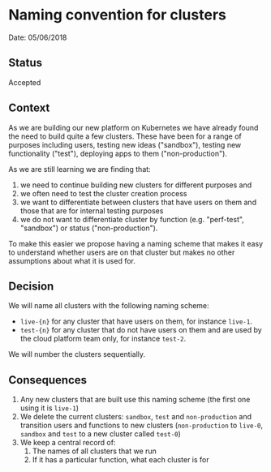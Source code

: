 # Naming convention for clusters

Date: 05/06/2018

## Status

Accepted

## Context

As we are building our new platform on Kubernetes we have already found the need to build quite a few clusters. These have been for a range of purposes including users, testing new ideas ("sandbox"), testing new functionality ("test"), deploying apps to them ("non-production").

As we are still learning we are finding that:

1. we need to continue building new clusters for different purposes and
2. we often need to test the cluster creation process
3. we want to differentiate between clusters that have users on them and those that are for internal testing purposes
4. we do not want to differentiate cluster by function (e.g. "perf-test", "sandbox") or status ("non-production").

To make this easier we propose having a naming scheme that makes it easy to understand whether users are on that cluster but makes no other assumptions about what it is used for.

## Decision

We will name all clusters with the following naming scheme:

- `live-{n}` for any cluster that have users on them, for instance `live-1`.
- `test-{n}` for any cluster that do not have users on them and are used by the cloud platform team only, for instance `test-2`.

We will number the clusters sequentially.


## Consequences

1. Any new clusters that are built use this naming scheme (the first one using it is `live-1`)
2. We delete the current clusters: `sandbox`, `test` and `non-production` and transition users and functions to new clusters (`non-production` to `live-0`, `sandbox` and `test` to a new cluster called `test-0`)
3. We keep a central record of:
    1. The names of all clusters that we run
    2. If it has a particular function, what each cluster is for

